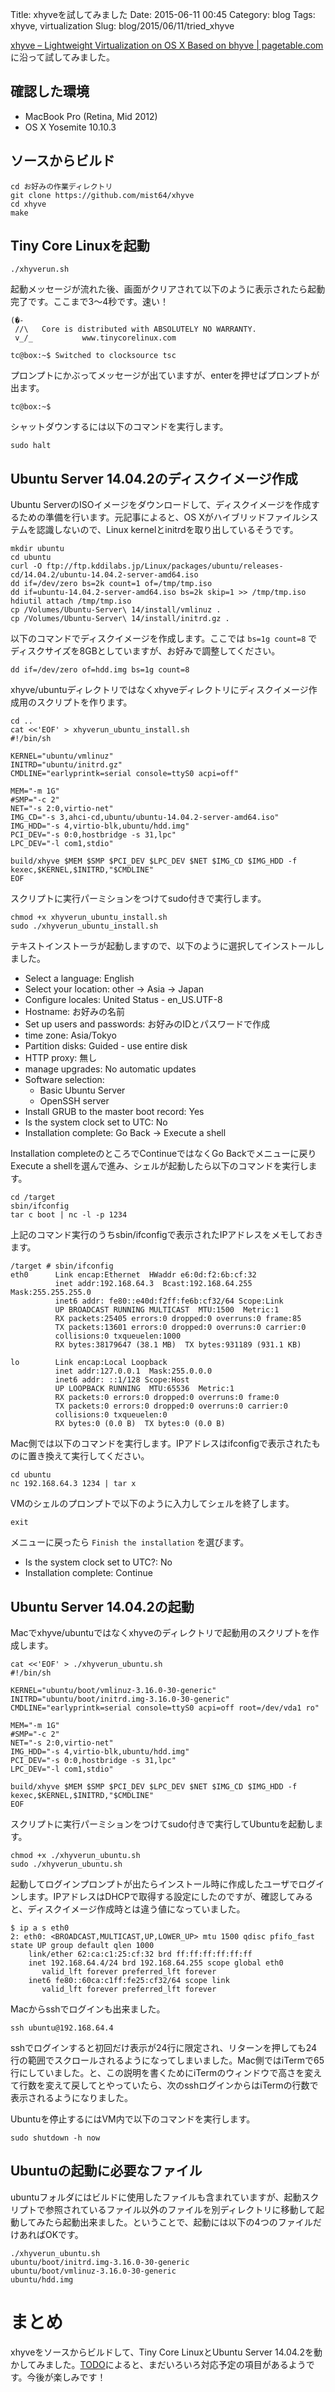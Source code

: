 Title: xhyveを試してみました
Date: 2015-06-11 00:45
Category: blog
Tags: xhyve, virtualization
Slug: blog/2015/06/11/tried_xhyve

[xhyve – Lightweight Virtualization on OS X Based on bhyve | pagetable.com](http://www.pagetable.com/?p=831)に沿って試してみました。


## 確認した環境

* MacBook Pro (Retina, Mid 2012)
* OS X Yosemite 10.10.3

## ソースからビルド

```
cd お好みの作業ディレクトリ
git clone https://github.com/mist64/xhyve
cd xhyve
make
```

## Tiny Core Linuxを起動

```
./xhyverun.sh
```

起動メッセージが流れた後、画面がクリアされて以下のように表示されたら起動完了です。ここまで3〜4秒です。速い！

```
(�-
 //\   Core is distributed with ABSOLUTELY NO WARRANTY.
 v_/_           www.tinycorelinux.com

tc@box:~$ Switched to clocksource tsc
```

プロンプトにかぶってメッセージが出ていますが、enterを押せばプロンプトが出ます。

```
tc@box:~$
```

シャットダウンするには以下のコマンドを実行します。

```
sudo halt
```

## Ubuntu Server 14.04.2のディスクイメージ作成

Ubuntu ServerのISOイメージをダウンロードして、ディスクイメージを作成するための準備を行います。元記事によると、OS Xがハイブリッドファイルシステムを認識しないので、Linux kernelとinitrdを取り出しているそうです。

```
mkdir ubuntu
cd ubuntu
curl -O ftp://ftp.kddilabs.jp/Linux/packages/ubuntu/releases-cd/14.04.2/ubuntu-14.04.2-server-amd64.iso
dd if=/dev/zero bs=2k count=1 of=/tmp/tmp.iso
dd if=ubuntu-14.04.2-server-amd64.iso bs=2k skip=1 >> /tmp/tmp.iso
hdiutil attach /tmp/tmp.iso
cp /Volumes/Ubuntu-Server\ 14/install/vmlinuz .
cp /Volumes/Ubuntu-Server\ 14/install/initrd.gz .
```

以下のコマンドでディスクイメージを作成します。ここでは `bs=1g count=8` でディスクサイズを8GBとしていますが、お好みで調整してください。

```
dd if=/dev/zero of=hdd.img bs=1g count=8
```

xhyve/ubuntuディレクトリではなくxhyveディレクトリにディスクイメージ作成用のスクリプトを作ります。

```
cd ..
cat <<'EOF' > xhyverun_ubuntu_install.sh
#!/bin/sh

KERNEL="ubuntu/vmlinuz"
INITRD="ubuntu/initrd.gz"
CMDLINE="earlyprintk=serial console=ttyS0 acpi=off"

MEM="-m 1G"
#SMP="-c 2"
NET="-s 2:0,virtio-net"
IMG_CD="-s 3,ahci-cd,ubuntu/ubuntu-14.04.2-server-amd64.iso"
IMG_HDD="-s 4,virtio-blk,ubuntu/hdd.img"
PCI_DEV="-s 0:0,hostbridge -s 31,lpc"
LPC_DEV="-l com1,stdio"

build/xhyve $MEM $SMP $PCI_DEV $LPC_DEV $NET $IMG_CD $IMG_HDD -f kexec,$KERNEL,$INITRD,"$CMDLINE"
EOF
```

スクリプトに実行パーミションをつけてsudo付きで実行します。

```
chmod +x xhyverun_ubuntu_install.sh
sudo ./xhyverun_ubuntu_install.sh
```

テキストインストーラが起動しますので、以下のように選択してインストールしました。

* Select a language: English
* Select your location: other -> Asia -> Japan
* Configure locales: United Status - en_US.UTF-8
* Hostname: お好みの名前
* Set up users and passwords: お好みのIDとパスワードで作成
* time zone: Asia/Tokyo
* Partition disks: Guided - use entire disk
* HTTP proxy: 無し
* manage upgrades: No automatic updates
* Software selection:
    * Basic Ubuntu Server
    * OpenSSH server
* Install GRUB to the master boot record: Yes
* Is the system clock set to UTC: No
* Installation complete: Go Back -> Execute a shell

Installation completeのところでContinueではなくGo Backでメニューに戻りExecute a shellを選んで進み、シェルが起動したら以下のコマンドを実行します。

```
cd /target
sbin/ifconfig
tar c boot | nc -l -p 1234
```

上記のコマンド実行のうちsbin/ifconfigで表示されたIPアドレスをメモしておきます。

```
/target # sbin/ifconfig
eth0      Link encap:Ethernet  HWaddr e6:0d:f2:6b:cf:32
          inet addr:192.168.64.3  Bcast:192.168.64.255  Mask:255.255.255.0
          inet6 addr: fe80::e40d:f2ff:fe6b:cf32/64 Scope:Link
          UP BROADCAST RUNNING MULTICAST  MTU:1500  Metric:1
          RX packets:25405 errors:0 dropped:0 overruns:0 frame:85
          TX packets:13601 errors:0 dropped:0 overruns:0 carrier:0
          collisions:0 txqueuelen:1000
          RX bytes:38179647 (38.1 MB)  TX bytes:931189 (931.1 KB)

lo        Link encap:Local Loopback
          inet addr:127.0.0.1  Mask:255.0.0.0
          inet6 addr: ::1/128 Scope:Host
          UP LOOPBACK RUNNING  MTU:65536  Metric:1
          RX packets:0 errors:0 dropped:0 overruns:0 frame:0
          TX packets:0 errors:0 dropped:0 overruns:0 carrier:0
          collisions:0 txqueuelen:0
          RX bytes:0 (0.0 B)  TX bytes:0 (0.0 B)
```

Mac側では以下のコマンドを実行します。IPアドレスはifconfigで表示されたものに置き換えて実行してください。

```
cd ubuntu
nc 192.168.64.3 1234 | tar x
```

VMのシェルのプロンプトで以下のように入力してシェルを終了します。

```
exit
```

メニューに戻ったら `Finish the installation` を選びます。

* Is the system clock set to UTC?: No
* Installation complete: Continue


## Ubuntu Server 14.04.2の起動

Macでxhyve/ubuntuではなくxhyveのディレクトリで起動用のスクリプトを作成します。

```
cat <<'EOF' > ./xhyverun_ubuntu.sh
#!/bin/sh

KERNEL="ubuntu/boot/vmlinuz-3.16.0-30-generic"
INITRD="ubuntu/boot/initrd.img-3.16.0-30-generic"
CMDLINE="earlyprintk=serial console=ttyS0 acpi=off root=/dev/vda1 ro"

MEM="-m 1G"
#SMP="-c 2"
NET="-s 2:0,virtio-net"
IMG_HDD="-s 4,virtio-blk,ubuntu/hdd.img"
PCI_DEV="-s 0:0,hostbridge -s 31,lpc"
LPC_DEV="-l com1,stdio"

build/xhyve $MEM $SMP $PCI_DEV $LPC_DEV $NET $IMG_CD $IMG_HDD -f kexec,$KERNEL,$INITRD,"$CMDLINE"
EOF
```

スクリプトに実行パーミションをつけてsudo付きで実行してUbuntuを起動します。

```
chmod +x ./xhyverun_ubuntu.sh
sudo ./xhyverun_ubuntu.sh
```

起動してログインプロンプトが出たらインストール時に作成したユーザでログインします。IPアドレスはDHCPで取得する設定にしたのですが、確認してみると、ディスクイメージ作成時とは違う値になっていました。

```
$ ip a s eth0
2: eth0: <BROADCAST,MULTICAST,UP,LOWER_UP> mtu 1500 qdisc pfifo_fast state UP group default qlen 1000
    link/ether 62:ca:c1:25:cf:32 brd ff:ff:ff:ff:ff:ff
    inet 192.168.64.4/24 brd 192.168.64.255 scope global eth0
       valid_lft forever preferred_lft forever
    inet6 fe80::60ca:c1ff:fe25:cf32/64 scope link
       valid_lft forever preferred_lft forever
```

Macからsshでログインも出来ました。

```
ssh ubuntu@192.168.64.4
```

sshでログインすると初回だけ表示が24行に限定され、リターンを押しても24行の範囲でスクロールされるようになってしまいました。Mac側ではiTermで65行にしていました。と、この説明を書くためにiTermのウィンドウで高さを変えて行数を変えて戻してとやっていたら、次のsshログインからはiTermの行数で表示されるようになりました。

Ubuntuを停止するにはVM内で以下のコマンドを実行します。

```
sudo shutdown -h now
```

## Ubuntuの起動に必要なファイル

ubuntuフォルダにはビルドに使用したファイルも含まれていますが、起動スクリプトで参照されているファイル以外のファイルを別ディレクトリに移動して起動してみたら起動出来ました。ということで、起動には以下の4つのファイルだけあればOKです。

```
./xhyverun_ubuntu.sh
ubuntu/boot/initrd.img-3.16.0-30-generic
ubuntu/boot/vmlinuz-3.16.0-30-generic
ubuntu/hdd.img
```

# まとめ

xhyveをソースからビルドして、Tiny Core LinuxとUbuntu Server 14.04.2を動かしてみました。[TODO](https://github.com/mist64/xhyve#todo)によると、まだいろいろ対応予定の項目があるようです。今後が楽しみです！
